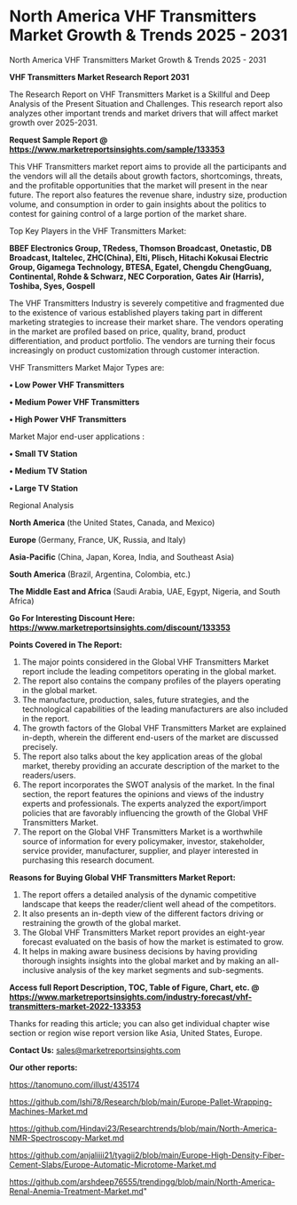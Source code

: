 # North America VHF Transmitters Market Growth & Trends 2025 - 2031
 North America VHF Transmitters Market Growth & Trends 2025 - 2031

<strong>VHF Transmitters Market Research Report 2031</strong>

The Research Report on VHF Transmitters Market is a Skillful and Deep Analysis of the Present Situation and Challenges. This research report also analyzes other important trends and market drivers that will affect market growth over 2025-2031.

<strong>Request Sample Report @ <a href=https://www.marketreportsinsights.com/sample/133353>https://www.marketreportsinsights.com/sample/133353</a></strong>

This VHF Transmitters market report aims to provide all the participants and the vendors will all the details about growth factors, shortcomings, threats, and the profitable opportunities that the market will present in the near future. The report also features the revenue share, industry size, production volume, and consumption in order to gain insights about the politics to contest for gaining control of a large portion of the market share.

Top Key Players in the VHF Transmitters Market:

<strong>BBEF Electronics Group, TRedess, Thomson Broadcast, Onetastic, DB Broadcast, Italtelec, ZHC(China), Elti, Plisch, Hitachi Kokusai Electric Group, Gigamega Technology, BTESA, Egatel, Chengdu ChengGuang, Continental, Rohde & Schwarz, NEC Corporation, Gates Air (Harris), Toshiba, Syes, Gospell</strong>

The VHF Transmitters Industry is severely competitive and fragmented due to the existence of various established players taking part in different marketing strategies to increase their market share. The vendors operating in the market are profiled based on price, quality, brand, product differentiation, and product portfolio. The vendors are turning their focus increasingly on product customization through customer interaction.

VHF Transmitters Market Major Types are:

<strong>• Low Power VHF Transmitters

• Medium Power VHF Transmitters

• High Power VHF Transmitters</strong>

Market Major end-user applications :

<strong>• Small TV Station

• Medium TV Station

• Large TV Station</strong>

Regional Analysis

</u><strong><b>North America</b></strong> (the United States, Canada, and Mexico)

<strong><b>Europe </b></strong>(Germany, France, UK, Russia, and Italy)

<strong><b>Asia-Pacific</b></strong> (China, Japan, Korea, India, and Southeast Asia)

<strong><b>South America</b></strong> (Brazil, Argentina, Colombia, etc.)

<strong><b>The Middle East and Africa</b></strong> (Saudi Arabia, UAE, Egypt, Nigeria, and South Africa)

<strong>Go For Interesting Discount Here: <a href=https://www.marketreportsinsights.com/discount/133353>https://www.marketreportsinsights.com/discount/133353</a></strong>

<strong>Points Covered in The Report:</strong>
<ol>
  <li>The major points considered in the Global VHF Transmitters Market report include the leading competitors operating in the global market.</li>
  <li>The report also contains the company profiles of the players operating in the global market.</li>
  <li>The manufacture, production, sales, future strategies, and the technological capabilities of the leading manufacturers are also included in the report.</li>
  <li>The growth factors of the Global VHF Transmitters Market are explained in-depth, wherein the different end-users of the market are discussed precisely.</li>
  <li>The report also talks about the key application areas of the global market, thereby providing an accurate description of the market to the readers/users.</li>
  <li>The report incorporates the SWOT analysis of the market. In the final section, the report features the opinions and views of the industry experts and professionals. The experts analyzed the export/import policies that are favorably influencing the growth of the Global VHF Transmitters Market.</li>
  <li>The report on the Global VHF Transmitters Market is a worthwhile source of information for every policymaker, investor, stakeholder, service provider, manufacturer, supplier, and player interested in purchasing this research document.</li>
</ol>
<strong>Reasons for Buying Global VHF Transmitters Market Report:</strong>

<ol>
  <li>The report offers a detailed analysis of the dynamic competitive landscape that keeps the reader/client well ahead of the competitors.</li>
  <li>It also presents an in-depth view of the different factors driving or restraining the growth of the global market.</li>
  <li>The Global VHF Transmitters Market report provides an eight-year forecast evaluated on the basis of how the market is estimated to grow.</li>
  <li>It helps in making aware business decisions by having providing thorough insights insights into the global market and by making an all-inclusive analysis of the key market segments and sub-segments.</li>
</ol>
<strong>Access full Report Description, TOC, Table of Figure, Chart, etc. @ <a href=https://www.marketreportsinsights.com/industry-forecast/vhf-transmitters-market-2022-133353>https://www.marketreportsinsights.com/industry-forecast/vhf-transmitters-market-2022-133353</a></strong>


Thanks for reading this article; you can also get individual chapter wise section or region wise report version like Asia, United States, Europe.

<strong>Contact Us:</strong>
sales@marketreportsinsights.com

<strong>Our other reports:</strong>

<a href=https://tanomuno.com/illust/435174>https://tanomuno.com/illust/435174</a>

<a href=https://github.com/Ishi78/Research/blob/main/Europe-Pallet-Wrapping-Machines-Market.md>https://github.com/Ishi78/Research/blob/main/Europe-Pallet-Wrapping-Machines-Market.md</a>

<a href=https://github.com/Hindavi23/Researchtrends/blob/main/North-America-NMR-Spectroscopy-Market.md>https://github.com/Hindavi23/Researchtrends/blob/main/North-America-NMR-Spectroscopy-Market.md</a>

<a href=https://github.com/anjaliiii21/tyagii2/blob/main/Europe-High-Density-Fiber-Cement-Slabs/Europe-Automatic-Microtome-Market.md>https://github.com/anjaliiii21/tyagii2/blob/main/Europe-High-Density-Fiber-Cement-Slabs/Europe-Automatic-Microtome-Market.md</a>

<a href=https://github.com/arshdeep76555/trendingg/blob/main/North-America-Renal-Anemia-Treatment-Market.md>https://github.com/arshdeep76555/trendingg/blob/main/North-America-Renal-Anemia-Treatment-Market.md</a>"
